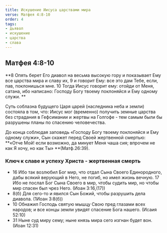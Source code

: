 ```yaml
---
title: Искушение Иисуса царствами мира
verse: Матфея 4:8-10
order: 4
tags: 
- дьявол
- искушение
- царства
- слава
---
```


## Матфея 4:8-10

**8 Опять берет Его диавол на весьма высокую гору и показывает Ему все царства мира и славу их, 9 и говорит Ему: все это дам Тебе, если, пав, поклонишься мне. 10 Тогда Иисус говорит ему: отойди от Меня, сатана, ибо написано: Господу Богу твоему поклоняйся и Ему одному служи. **

Суть соблазна будущего Царя царей (наследника неба и земли) состояла в том, что: Иисус мог (временно) получить земные царства без страдания в Гефсимании и жертвы на Голгофе - тем самым были бы разрушены планы по спасению человечества. 

До конца соблюдая заповедь «Господу Богу твоему поклоняйся и Ему одному служи», Сын скажет перед Своей жертвенной смертью: **«Отче Мой! если возможно, да минует Меня чаша сия; впрочем не как Я хочу, но как Ты» **(Матф.26:39). 

### Ключ к славе и успеху Христа - жертвенная смерть

- 16 Ибо так возлюбил Бог мир, что отдал Сына Своего Единородного, дабы всякий верующий в Него, не погиб, но имел жизнь вечную. 17 Ибо не послал Бог Сына Своего в мир, чтобы судить мир, но чтобы мир спасен был чрез Него. (Иоан 3:16,(17))
- 8(б) Для сего-то и явился Сын Божий, чтобы разрушить дела диавола. (1Иоан 3:8(б))
- 10 Обнажил Господь святую мышцу Свою пред глазами всех народов; и все концы земли увидят спасение Бога нашего. (Исаия 52:10)
- 31 Ныне суд миру сему; ныне князь мира сего изгнан будет вон. (Иоан 12:31)

